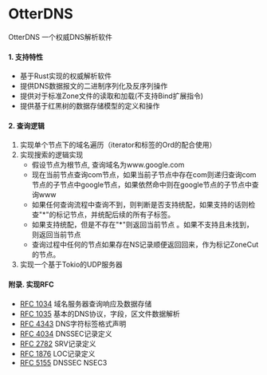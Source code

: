 # OtterDNS

OtterDNS 一个权威DNS解析软件

#### 1. 支持特性

- 基于Rust实现的权威解析软件
- 提供DNS数据报文的二进制序列化及反序列操作
- 提供对于标准Zone文件的读取和加载(不支持Bind扩展指令)
- 提供基于红黑树的数据存储模型的定义和操作

#### 2. 查询逻辑
1. 实现单个节点下的域名遍历（iterator和标签的Ord的配合使用）
2. 实现搜索的逻辑实现
    - 假设节点为根节点, 查询域名为www.google.com
    - 现在当前节点查询com节点，如果当前子节点中存在com则递归查询com节点的子节点中google节点，如果依然命中则在google节点的子节点中查询www 
    - 如果任何查询流程中查询不到，则判断是否支持统配，如果支持的话则检查"*"的标记节点，并统配后续的所有子标签。
    - 如果支持统配，但是不存在"*"则返回当前节点 。如果不支持且未找到，则返回当前节点
    - 查询过程中任何的节点如果存在NS记录顺便返回回来，作为标记ZoneCut的节点。
3.  实现一个基于Tokio的UDP服务器

#### 附录. 实现RFC

- [RFC 1034](https://tools.ietf.org/html/rfc1034) 域名服务器查询响应及数据存储
- [RFC 1035](https://tools.ietf.org/html/rfc1035) 基本的DNS协议，字段，区文件数据解析
- [RFC 4343](https://tools.ietf.org/html/rfc4343) DNS字符标签格式声明
- [RFC 4034](https://tools.ietf.org/html/rfc4343) DNSSEC记录定义
- [RFC 2782](https://tools.ietf.org/html/rfc2782) SRV记录定义
- [RFC 1876](https://tools.ietf.org/html/rfc1876) LOC记录定义
- [RFC 5155](https://tools.ietf.org/html/rfc5155) DNSSEC NSEC3
